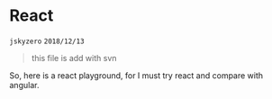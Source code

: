 # React
`jskyzero` `2018/12/13`

> this file is add with svn

So, here is a react playground, for I must try react and compare with angular.